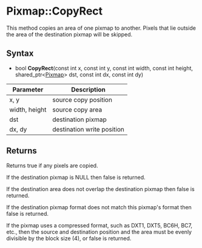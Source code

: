 # Pixmap::CopyRect

This method copies an area of one pixmap to another. Pixels that lie outside the area of the destination pixmap will be skipped.

## Syntax

- bool **CopyRect**(const int x, const int y, const int width, const int height, shared_ptr<[Pixmap](Pixmap.md)> dst, const int dx, const int dy)

| Parameter | Description |
|---|---|
| x, y | source copy position |
| width, height | source copy area |
| dst | destination pixmap |
| dx, dy | destination write position |
  
## Returns
  
Returns true if any pixels are copied.
  
If the destination pixmap is NULL then false is returned.
  
If the destination area does not overlap the destination pixmap then false is returned.
  
If the destination pixmap format does not match this pixmap's format then false is returned.

If the pixmap uses a compressed format, such as DXT1, DXT5, BC6H, BC7, etc., then the source and destination position and the area must be evenly divisible by the block size (4), or false is returned.
